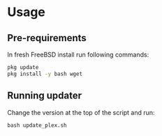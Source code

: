 # Usage

## Pre-requirements

In fresh FreeBSD install run following commands:

```bash
pkg update
pkg install -y bash wget
```

## Running updater
Change the version at the top of the script and run:

`bash update_plex.sh`